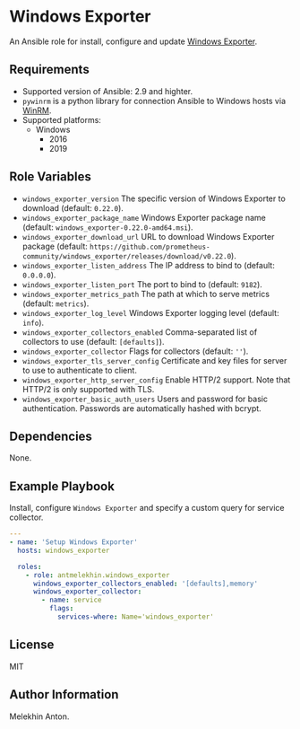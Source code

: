 Windows Exporter
================

An Ansible role for install, configure and update [Windows Exporter](https://github.com/prometheus-community/windows_exporter).

Requirements
------------

- Supported version of Ansible: 2.9 and highter.
- `pywinrm` is a python library for connection Ansible to Windows hosts via [WinRM](https://docs.ansible.com/ansible/latest/user_guide/windows_winrm.html).
- Supported platforms:
  - Windows
    - 2016
    - 2019

Role Variables
--------------

- `windows_exporter_version` The specific version of Windows Exporter to download (default: `0.22.0`).
- `windows_exporter_package_name` Windows Exporter package name (default: `windows_exporter-0.22.0-amd64.msi`).
- `windows_exporter_download_url` URL to download Windows Exporter package (default: `https://github.com/prometheus-community/windows_exporter/releases/download/v0.22.0`).
- `windows_exporter_listen_address` The IP address to bind to (default: `0.0.0.0`).
- `windows_exporter_listen_port` The port to bind to (default: `9182`).
- `windows_exporter_metrics_path` The path at which to serve metrics (default: `metrics`).
- `windows_exporter_log_level` Windows Exporter logging level (default: `info`).
- `windows_exporter_collectors_enabled` Comma-separated list of collectors to use (default: `[defaults]`).
- `windows_exporter_collector` Flags for collectors (default: `''`).
- `windows_exporter_tls_server_config` Certificate and key files for server to use to authenticate to client.
- `windows_exporter_http_server_config` Enable HTTP/2 support. Note that HTTP/2 is only supported with TLS.
- `windows_exporter_basic_auth_users` Users and password for basic authentication. Passwords are automatically hashed with bcrypt.

Dependencies
------------

None.

Example Playbook
----------------

Install, configure `Windows Exporter` and specify a custom query for service collector.

  ```yaml
  ---
  - name: 'Setup Windows Exporter'
    hosts: windows_exporter

    roles:
      - role: antmelekhin.windows_exporter
        windows_exporter_collectors_enabled: '[defaults],memory'
        windows_exporter_collector:
          - name: service
            flags:
              services-where: Name='windows_exporter'
  ```

License
-------

MIT

Author Information
------------------

Melekhin Anton.
